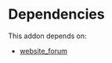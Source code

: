 # Dependencies

This addon depends on:

- [website_forum](../../odoo-bringout-oca-ocb-website_forum)
